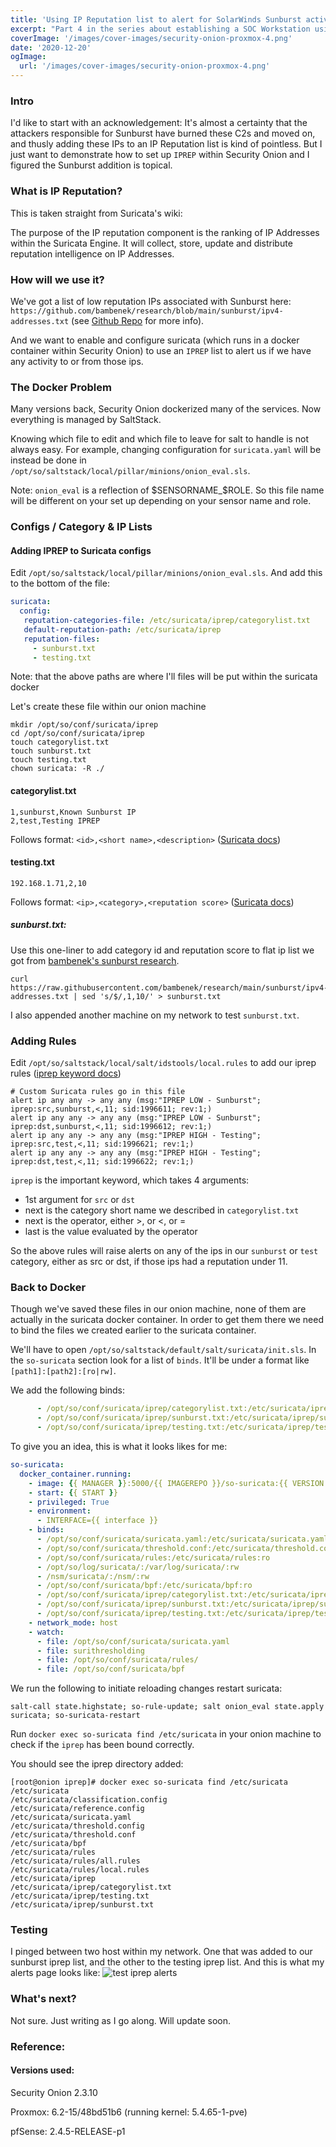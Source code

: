 ```yaml
---
title: 'Using IP Reputation list to alert for SolarWinds Sunburst activity in Security Onion'
excerpt: "Part 4 in the series about establishing a SOC Workstation using Security Onion to monitor your homelab. We're getting into IP Reputation in Suricata. And trying to get around docker and SaltStack to do so in Security Onion."
coverImage: '/images/cover-images/security-onion-proxmox-4.png'
date: '2020-12-20'
ogImage:
  url: '/images/cover-images/security-onion-proxmox-4.png'
---
```

### Intro
I'd like to start with an acknowledgement: It's almost a certainty that the attackers responsible for Sunburst have burned these C2s and moved on, and thusly adding these IPs to an IP Reputation list is kind of pointless. But I just want to demonstrate how to set up `IPREP` within Security Onion and I figured the Sunburst addition is topical.

### What is IP Reputation?
This is taken straight from Suricata's wiki:

The purpose of the IP reputation component is the ranking of IP Addresses within the Suricata Engine. It will collect, store, update and distribute reputation intelligence on IP Addresses.


### How will we use it?
We've got a list of low reputation IPs associated with Sunburst here: `https://github.com/bambenek/research/blob/main/sunburst/ipv4-addresses.txt` (see [Github Repo](https://github.com/bambenek/research/tree/main/sunburst) for more info).

And we want to enable and configure suricata (which runs in a docker container within Security Onion) to use an `IPREP` list to alert us if we have any activity to or from those ips.

### The Docker Problem
Many versions back, Security Onion dockerized many of the services. Now everything is managed by SaltStack.

Knowing which file to edit and which file to leave for salt to handle is not always easy. For example, changing configuration for `suricata.yaml` will be instead be done in `/opt/so/saltstack/local/pillar/minions/onion_eval.sls`. 

Note: `onion_eval` is a reflection of $SENSORNAME_$ROLE. So this file name will be different on your set up depending on your sensor name and role.

### Configs / Category & IP Lists
#### Adding IPREP to Suricata configs
Edit `/opt/so/saltstack/local/pillar/minions/onion_eval.sls`. And add this to the bottom of the file:
~~~YAML
suricata:
  config:
   reputation-categories-file: /etc/suricata/iprep/categorylist.txt
   default-reputation-path: /etc/suricata/iprep
   reputation-files:
     - sunburst.txt
     - testing.txt
~~~
Note: that the above paths are where I'll files will be put within the suricata docker

Let's create these file within our onion machine
~~~Shell
mkdir /opt/so/conf/suricata/iprep
cd /opt/so/conf/suricata/iprep
touch categorylist.txt
touch sunburst.txt
touch testing.txt
chown suricata: -R ./
~~~

#### categorylist.txt
~~~Shell
1,sunburst,Known Sunburst IP
2,test,Testing IPREP
~~~
Follows format: `<id>,<short name>,<description>`
([Suricata docs](https://suricata.readthedocs.io/en/suricata-4.1.4/reputation/ipreputation/ip-reputation-format.html#categories-file))

#### testing.txt
~~~Shell
192.168.1.71,2,10
~~~
Follows format: `<ip>,<category>,<reputation score>`
([Suricata docs](https://suricata.readthedocs.io/en/suricata-4.1.4/reputation/ipreputation/ip-reputation-format.html#reputation-file))

##### sunburst.txt:
Use this one-liner to add category id and reputation score to flat ip list we got from [bambenek's sunburst research](https://github.com/bambenek/research/tree/main/sunburst).
~~~Shell
curl https://raw.githubusercontent.com/bambenek/research/main/sunburst/ipv4-addresses.txt | sed 's/$/,1,10/' > sunburst.txt
~~~
I also appended another machine on my network to test `sunburst.txt`.

### Adding Rules 
Edit `/opt/so/saltstack/local/salt/idstools/local.rules` to add our iprep rules ([iprep keyword docs](https://suricata.readthedocs.io/en/suricata-4.1.4/rules/ip-reputation-rules.html))
~~~Shell
# Custom Suricata rules go in this file
alert ip any any -> any any (msg:"IPREP LOW - Sunburst"; iprep:src,sunburst,<,11; sid:1996611; rev:1;)
alert ip any any -> any any (msg:"IPREP LOW - Sunburst"; iprep:dst,sunburst,<,11; sid:1996612; rev:1;)
alert ip any any -> any any (msg:"IPREP HIGH - Testing"; iprep:src,test,<,11; sid:1996621; rev:1;)
alert ip any any -> any any (msg:"IPREP HIGH - Testing"; iprep:dst,test,<,11; sid:1996622; rev:1;)
~~~
`iprep` is the important keyword, which takes 4 arguments:
- 1st argument for `src` or `dst`
- next is the category short name we described in `categorylist.txt`
- next is the operator, either >, or <, or =
- last is the value evaluated by the operator

So the above rules will raise alerts on any of the ips in our `sunburst` or `test` category, either as src or dst, if those ips had a reputation under 11.

### Back to Docker
Though we've saved these files in our onion machine, none of them are actually in the suricata docker container. In order to get them there we need to bind the files we created earlier to the suricata container.

We'll have to open `/opt/so/saltstack/default/salt/suricata/init.sls`. In the `so-suricata` section look for a list of `binds`. It'll be under a format like `[path1]:[path2]:[ro|rw]`.

We add the following binds:
~~~YAML
      - /opt/so/conf/suricata/iprep/categorylist.txt:/etc/suricata/iprep/categorylist.txt:ro
      - /opt/so/conf/suricata/iprep/sunburst.txt:/etc/suricata/iprep/sunburst.txt:ro
      - /opt/so/conf/suricata/iprep/testing.txt:/etc/suricata/iprep/testing.txt:ro
~~~

To give you an idea, this is what it looks likes for me:
~~~YAML
so-suricata:
  docker_container.running:
    - image: {{ MANAGER }}:5000/{{ IMAGEREPO }}/so-suricata:{{ VERSION }}
    - start: {{ START }}
    - privileged: True
    - environment:
      - INTERFACE={{ interface }}
    - binds:
      - /opt/so/conf/suricata/suricata.yaml:/etc/suricata/suricata.yaml:ro
      - /opt/so/conf/suricata/threshold.conf:/etc/suricata/threshold.conf:ro
      - /opt/so/conf/suricata/rules:/etc/suricata/rules:ro
      - /opt/so/log/suricata/:/var/log/suricata/:rw
      - /nsm/suricata/:/nsm/:rw
      - /opt/so/conf/suricata/bpf:/etc/suricata/bpf:ro
      - /opt/so/conf/suricata/iprep/categorylist.txt:/etc/suricata/iprep/categorylist.txt:ro
      - /opt/so/conf/suricata/iprep/sunburst.txt:/etc/suricata/iprep/sunburst.txt:ro
      - /opt/so/conf/suricata/iprep/testing.txt:/etc/suricata/iprep/testing.txt:ro
    - network_mode: host
    - watch:
      - file: /opt/so/conf/suricata/suricata.yaml
      - file: surithresholding
      - file: /opt/so/conf/suricata/rules/
      - file: /opt/so/conf/suricata/bpf
~~~

We run the following to initiate reloading changes restart suricata:
~~~Shell
salt-call state.highstate; so-rule-update; salt onion_eval state.apply suricata; so-suricata-restart
~~~

Run `docker exec so-suricata find /etc/suricata` in your onion machine to check if the `iprep` has been bound correctly.

You should see the iprep directory added:
~~~Shell
[root@onion iprep]# docker exec so-suricata find /etc/suricata
/etc/suricata
/etc/suricata/classification.config
/etc/suricata/reference.config
/etc/suricata/suricata.yaml
/etc/suricata/threshold.config
/etc/suricata/threshold.conf
/etc/suricata/bpf
/etc/suricata/rules
/etc/suricata/rules/all.rules
/etc/suricata/rules/local.rules
/etc/suricata/iprep
/etc/suricata/iprep/categorylist.txt
/etc/suricata/iprep/testing.txt
/etc/suricata/iprep/sunburst.txt
~~~

### Testing
I pinged between two host within my network. One that was added to our sunburst iprep list, and the other to the testing iprep list. And this is what my alerts page looks like:
![test iprep alerts](/images/security-onion-proxmox-open-vswitch/4-iprep-alerts.png)

### What's next?
Not sure. Just writing as I go along. Will update soon.

### Reference:
#### Versions used:
Security Onion 2.3.10

Proxmox: 6.2-15/48bd51b6 (running kernel: 5.4.65-1-pve)

pfSense: 2.4.5-RELEASE-p1
